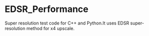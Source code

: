 # EDSR_Performance
Super resolution test code for C++ and Python.It uses EDSR super-resolution method for x4 upscale.
